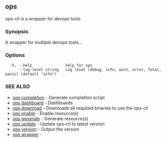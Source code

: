 ## ops

ops-cli is a wrapper for devops tools

### Synopsis

A wrapper for multiple devops tools...

### Options

```
  -h, --help               help for ops
      --log-level string   Log level (debug, info, warn, error, fatal, panic) (default "info")
```

### SEE ALSO

* [ops completion](ops_completion.md)	 - Generate completion script
* [ops dashboard](ops_dashboard.md)	 - Dashboards
* [ops download](ops_download.md)	 - Downloads all required binaries to use the ops-cli
* [ops enable](ops_enable.md)	 - Enable resource(s)
* [ops generate](ops_generate.md)	 - Generate resource(s)
* [ops update](ops_update.md)	 - Update ops-cli to latest version
* [ops version](ops_version.md)	 - Output the version
* [ops wrapper](ops_wrapper.md)	 - 

